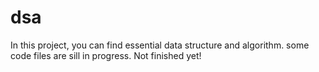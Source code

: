 # dsa

In this project, you can find essential data structure and algorithm. 
some code files are sill in progress. Not finished yet!
